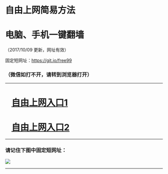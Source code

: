 ﻿# 自由上网简易方法

# 电脑、手机一键翻墙

（2017/10/09 更新，网址有效）

固定短网址：https://git.io/free99

### （微信如打不开，请转到浏览器打开）


***





# &nbsp;&nbsp; <a href="http://ft45048741.fwq-tz-1001.info/fwqtz01.html?t=100900116169 " target="_blank">自由上网入口1</a>
# &nbsp;&nbsp; <a href="http://ft1301919685.fwq-tz-1002.info/fwqtz02.html?t=100900124650 " target="_blank">自由上网入口2</a>
***

### 请记住下图中固定短网址：

<img src="https://s3-us-west-2.amazonaws.com/fwq-1001/yjfq-20170905okok.png" /> 


***

